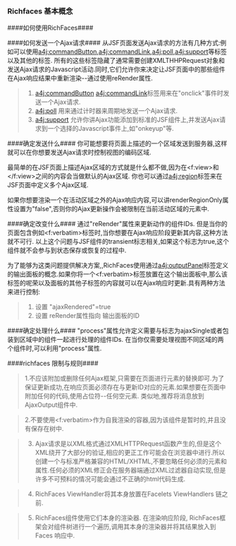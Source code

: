 ### Richfaces 基本概念 ###

####如何使用RichFaces####

####如何发送一个Ajax请求####
从JSF页面发送Ajax请求的方法有几种方式:例如可以使用<a4j:commandButton>,<a4j:commandLink>,<a4j:poll>,<a4j:support>等标签以及其他的标签.
所有的这些标签隐藏了通常需要创建XMLTHHPRequest对象和发送Ajax请求的Javascript活动.同时,它们允许你来决定让JSF页面中的那些组件在Ajax响应结果中重新渲染--通过使用reRender属性.

>1. <a4j:commandButton> <a4j:commandLink>标签用来在"onclick"事件时发送一个Ajax请求.
>2. <a4j:poll> 用来通过计时器来周期地发送一个Ajax请求.
>3. <a4j:support> 允许你讲Ajax功能添加到标准的JSF组件上,并发送Ajax请求到一个选择的Javascript事件上,如"onkeyup"等.

####确定发送什么####
你可能想要将页面上描述的一个区域发送到服务器,这样就可以在你想要发送Ajax请求时控制视图的编码区域.

最简单的在JSF页面上描述Ajax区域的方式就是什么都不做,因为在<f:view>和</f:view>之间的内容会当做默认的Ajax区域.
你也可以通过<a4j:region>标签来在JSF页面中定义多个Ajax区域.

如果你想要渲染一个在活动区域之外的Ajax响应内容,可以讲renderRegionOnly属性设置为"false",否则你的Ajax更新操作会被限制在当前活动区域的元素中.

####确定改变什么####
通过"reRender"属性来更新动作的组件IDs.
但是当你的页面包含例如<f:verbatim>标签时,当你想要在Ajax响应阶段更新其内容,这种方法就不可行.
以上这个问题与JSF组件的transient标志相关,如果这个标志为true,这个组件就不会参与到状态保存或恢复的过程中.

为了能够为这类问题提供解决方案,,RichFaces使用通过<a4j:outputPanel>标签定义的输出面板的概念.如果你将一个<f:verbatim>标签放置在这个输出面板中,那么该标签的呢荣以及面板的其他子标签的内容就可以在Ajax响应时更新.具有两种方法来进行控制:

>1. 设置 "ajaxRendered"=true
>2. 设置 reRender属性指向 输出面板的ID


####确定处理什么####
"process"属性允许定义需要与标志为ajaxSingle或者包装到区域中的组件一起进行处理的组件IDs.
在当你仅需要处理视图不同区域的两个组件时,可以利用"process"属性.


####richfaces 限制与规则####

> 1.不应该附加或删除任何Ajax框架,只需要在页面进行元素的替换即可.为了保证更新成功,在响应页面必须存在与更新ID对应的元素.如果想要在页面中附加任何的代码,使用占位符--任何空元素. 类似地,推荐将消息放到AjaxOutput组件中.

> 2.不要使用<f:verbatim>作为自我渲染的容器,因为该组件是暂时的,并且没有保存在树中.

> 3. Ajax请求是以XML格式通过XMLHTTPRequest函数产生的,但是这个XML绕开了大部分的验证,相应的更正工作可能会在浏览器中进行.所以创建一个与标准严格兼容的HTML/XHTML,不要忽略任何必须的元素和属性.任何必须的XML修正会在服务器端通过XML过滤器自动实现,但是许多不可预料的情况可能会通过不正确的html代码生成.

> 4. RichFaces ViewHandler将其本身放置在Facelets ViewHandlers 链之前.

> 5. RichFaces组件使用它们本身的渲染器. 在渲染响应阶段, RichFaces框架会对组件树进行一个遍历,调用其本身的渲染器并将其结果放入到Faces 响应中.


